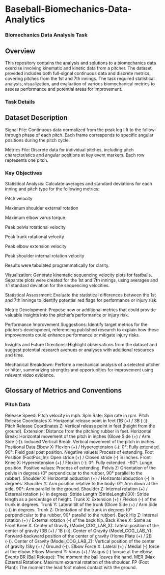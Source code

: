 # Baseball-Biomechanics-Data-Analytics

### Biomechanics Data Analysis Task
## Overview
This repository contains the analysis and solutions to a biomechanics data exercise involving kinematic and kinetic data from a pitcher. The dataset provided includes both full-signal continuous data and discrete metrics, covering pitches from the 1st and 7th innings. The task required statistical analysis, visualization, and evaluation of various biomechanical metrics to assess performance and potential areas for improvement.

### Task Details
## Dataset Description
Signal File: Continuous data normalized from the peak leg lift to the follow-through phase of each pitch. Each frame corresponds to specific angular positions during the pitch cycle.

Metrics File: Discrete data for individual pitches, including pitch characteristics and angular positions at key event markers. Each row represents one pitch.

### Key Objectives
Statistical Analysis: Calculate averages and standard deviations for each inning and pitch type for the following metrics:

Pitch velocity

Maximum shoulder external rotation

Maximum elbow varus torque

Peak pelvis rotational velocity

Peak trunk rotational velocity

Peak elbow extension velocity

Peak shoulder internal rotation velocity

Results were tabulated programmatically for clarity.

Visualization: Generate kinematic sequencing velocity plots for fastballs. Separate plots were created for the 1st and 7th innings, using averages and ±1 standard deviation for the sequencing velocities.

Statistical Assessment: Evaluate the statistical differences between the 1st and 7th innings to identify potential red flags for performance or injury risk.

Metric Development: Propose new or additional metrics that could provide valuable insights into the pitcher’s performance or injury risk.

Performance Improvement Suggestions: Identify target metrics for the pitcher’s development, referencing published research to explain how these improvements could enhance performance or mitigate injury risks.

Insights and Future Directions: Highlight observations from the dataset and suggest potential research avenues or analyses with additional resources and time.

Mechanical Breakdown: Perform a mechanical analysis of a selected pitcher or hitter, summarizing strengths and opportunities for improvement using relevant video evidence.

## Glossary of Metrics and Conventions

### Pitch Data
Release Speed: Pitch velocity in mph.
Spin Rate: Spin rate in rpm.
Pitch Release Coordinates X: Horizontal release point in feet (1B (+) / 3B (-)).
Pitch Release Coordinates Z: Vertical release point in feet (height from the ground).
Extension: Distance from the pitching rubber in feet.
Horizontal Break: Horizontal movement of the pitch in inches (Glove Side (+) / Arm Side (-)).
Induced Vertical Break: Vertical movement of the pitch in inches.
Positional Data
Elbow X: Flexion (+) / Hyperextension (-):
0°: Fully extended.
90°: Field goal post position.
Negative values: Process of extending.
Foot Position (FootPos_In): Open stride (+) / Closed stride (-) in inches.
Front Knee X: Hyperextension (+) / Flexion (-):
0°: Fully extended.
-90°: Lunge position.
Positive values: Process of extending.
Pelvis Z: Orientation of the pelvis in degrees (0° perpendicular to the rubber, 90° parallel to the rubber).
Shoulder X: Horizontal adduction (+) / Horizontal abduction (-) in degrees.
Shoulder Y: Arm position relative to the body:
0°: Arm down at the side.
90°: Arm parallel to the ground.
Shoulder Z: Internal rotation (+) / External rotation (-) in degrees.
Stride Length (StrideLength100): Stride length as a percentage of height.
Trunk X: Extension (+) / Flexion (-) of the trunk in degrees.
Trunk Y: Lateral tilt of the trunk (Glove Side (+) / Arm Side (-)) in degrees.
Trunk Z: Orientation of the trunk in degrees (0° perpendicular to the rubber, 90° parallel to the rubber).
Back Hip Z: Internal rotation (+) / External rotation (-) of the back hip.
Back Knee X: Same as Front Knee X.
Center of Gravity (Model_COG_LAB_X): Lateral position of the center of gravity (3B (+) / 1B (-)).
Center of Gravity (Model_COG_LAB_Y): Forward-backward position of the center of gravity (Home Plate (+) / 2B (-)).
Center of Gravity (Model_COG_LAB_Z): Vertical position of the center of gravity (Sky (+) / Ground (-)).
Elbow Force X: Lateral (+) / Medial (-) force at the elbow.
Elbow Moment Y: Varus (+) / Valgus (-) torque at the elbow.
Events
BR (Ball Release): The moment the ball leaves the hand.
MER (Max External Rotation): Maximum external rotation of the shoulder.
FP (Foot Plant): The moment the lead foot makes contact with the ground.

